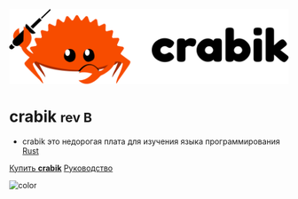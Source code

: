 <!-- _coverpage.md -->

![logo](./_media/crabik-logo-full.png)

# crabik <small>rev B</small>

- crabik это недорогая плата для изучения языка программирования [Rust](https://www.rust-lang.org/)

[Купить **crabik**](https://store)
[Руководство](https://docs.crabik.ru)

![color](var(--main-bg-color))
